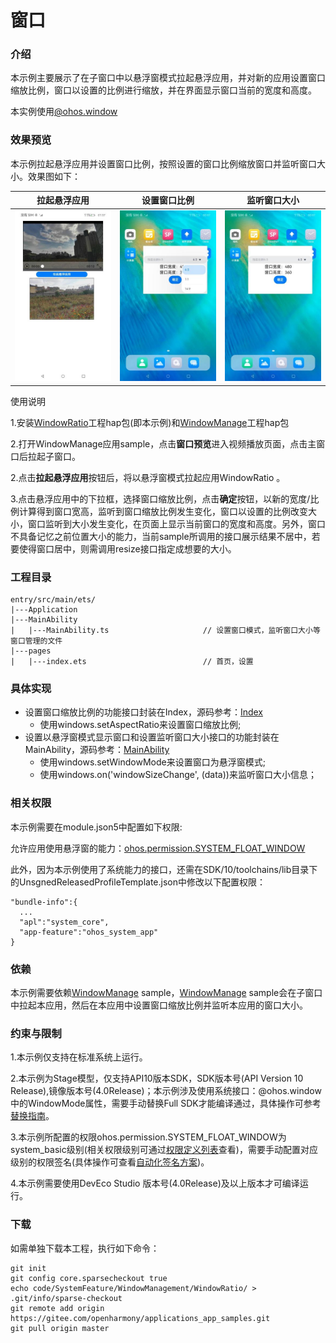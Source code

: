 # 窗口

### 介绍

本示例主要展示了在子窗口中以悬浮窗模式拉起悬浮应用，并对新的应用设置窗口缩放比例，窗口以设置的比例进行缩放，并在界面显示窗口当前的宽度和高度。

本实例使用[@ohos.window](https://gitee.com/openharmony/docs/blob/master/zh-cn/application-dev/reference/apis-arkui/js-apis-window.md)

### 效果预览

本示例拉起悬浮应用并设置窗口比例，按照设置的窗口比例缩放窗口并监听窗口大小。效果图如下：

| 拉起悬浮应用                             | 设置窗口比例                               | 监听窗口大小                              |
| ---------------------------------------- | ------------------------------------------ | ----------------------------------------- |
| ![](screenshots/device/startAbility.png) | ![](screenshots/device/setWindowRatio.png) | ![](screenshots/device/getWindowSize.png) |

使用说明

1.安装[WindowRatio](code/SystemFeature/WindowManagement/WindowRatio)工程hap包(即本示例)和[WindowManage](code/BasicFeature/WindowManagement/WindowManage)工程hap包

2.打开WindowManage应用sample，点击**窗口预览**进入视频播放页面，点击主窗口后拉起子窗口。

2.点击**拉起悬浮应用**按钮后，将以悬浮窗模式拉起应用WindowRatio 。

3.点击悬浮应用中的下拉框，选择窗口缩放比例，点击**确定**按钮，以新的宽度/比例计算得到窗口宽高，监听到窗口缩放比例发生变化，窗口以设置的比例改变大小，窗口监听到大小发生变化，在页面上显示当前窗口的宽度和高度。另外，窗口不具备记忆之前位置大小的能力，当前sample所调用的接口展示结果不居中，若要使得窗口居中，则需调用resize接口指定成想要的大小。

### 工程目录

```
entry/src/main/ets/
|---Application
|---MainAbility
|   |---MainAbility.ts                     // 设置窗口模式，监听窗口大小等窗口管理的文件
|---pages
|   |---index.ets                          // 首页，设置
```

### 具体实现

- 设置窗口缩放比例的功能接口封装在Index，源码参考：[Index](entry/src/main/ets/pages/index.ets)
  - 使用windows.setAspectRatio来设置窗口缩放比例;
- 设置以悬浮窗模式显示窗口和设置监听窗口大小接口的功能封装在MainAbility，源码参考：[MainAbility](entry/src/main/ets/MainAbility/MainAbility.ts)
  - 使用windows.setWindowMode来设置窗口为悬浮窗模式;
  - 使用windows.on('windowSizeChange', (data))来监听窗口大小信息；

### 相关权限

本示例需要在module.json5中配置如下权限:

允许应用使用悬浮窗的能力：[ohos.permission.SYSTEM_FLOAT_WINDOW](https://gitee.com/openharmony/docs/blob/master/zh-cn/application-dev/security/AccessToken/permissions-for-system-apps.md#ohospermissionsystem_float_window)

此外，因为本示例使用了系统能力的接口，还需在SDK/10/toolchains/lib目录下的UnsgnedReleasedProfileTemplate.json中修改以下配置权限：

```
"bundle-info":{
  ...
  "apl":"system_core",
  "app-feature":"ohos_system_app"
}
```

### 依赖

本示例需要依赖[WindowManage](code/BasicFeature/WindowManagement/WindowManage) sample，[WindowManage](code/BasicFeature/WindowManagement/WindowManage) sample会在子窗口中拉起本应用，然后在本应用中设置窗口缩放比例并监听本应用的窗口大小。

### 约束与限制

1.本示例仅支持在标准系统上运行。

2.本示例为Stage模型，仅支持API10版本SDK，SDK版本号(API Version 10 Release),镜像版本号(4.0Release)；本示例涉及使用系统接口：@ohos.window中的WindowMode属性，需要手动替换Full SDK才能编译通过，具体操作可参考[替换指南](https://gitee.com/openharmony/docs/blob/master/zh-cn/application-dev/faqs/full-sdk-switch-guide.md)。

3.本示例所配置的权限ohos.permission.SYSTEM_FLOAT_WINDOW为system_basic级别(相关权限级别可通过[权限定义列表](https://gitee.com/openharmony/docs/blob/master/zh-cn/application-dev/security/AccessToken/permissions-for-system-apps.md)查看)，需要手动配置对应级别的权限签名(具体操作可查看[自动化签名方案](https://docs.openharmony.cn/pages/v4.0/zh-cn/application-dev/security/hapsigntool-overview.md))。

4.本示例需要使用DevEco Studio 版本号(4.0Release)及以上版本才可编译运行。

### 下载

如需单独下载本工程，执行如下命令：
```
git init
git config core.sparsecheckout true
echo code/SystemFeature/WindowManagement/WindowRatio/ > .git/info/sparse-checkout
git remote add origin https://gitee.com/openharmony/applications_app_samples.git
git pull origin master

```